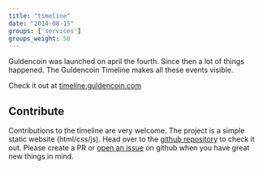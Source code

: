 ```yaml
---
title: "timeline"
date: "2014-08-15"
groups: ['services']
groups_weight: 50
---
```


Guldencoin was launched on april the fourth. Since then a lot of things happened. The Guldencoin Timeline makes all these events visible.

Check it out at [timeline.guldencoin.com](https://timeline.guldencoin.com)

## Contribute

Contributions to the timeline are very welcome. The project is a simple static website (html/css/js). Head over to the [github repository](https://github.com/nlgcoin/timeline.guldencoin.com) to check it out. Please create a PR or [open an issue](https://github.com/nlgcoin/timeline.guldencoin.com/issues/new) on github when you have great new things in mind.